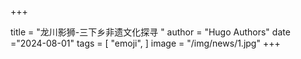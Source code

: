 +++

title = "龙川影狮-三下乡非遗文化探寻     "
author = "Hugo Authors"
date ="2024-08-01"
tags = [
    "emoji",
]
image =  "/img/news/1.jpg"
+++


